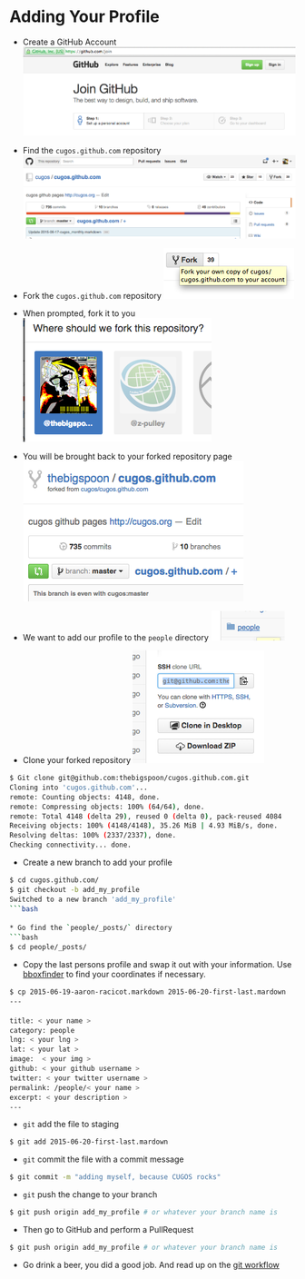 # Adding Your Profile

* Create a GitHub Account
![join github](image/join_github.png)

* Find the `cugos.github.com` repository
![cugos](image/cugos.png)

* Fork the `cugos.github.com` repository
![fork it](image/fork_it.png)

* When prompted, fork it to you
![fork it to you](image/fork_it_to_you.png)

* You will be brought back to your forked repository page
![forked](image/forked_repo.png)

* We want to add our profile to the `people` directory
![people](image/people.png)

* Clone your forked repository
![clone_repo](image/clone_repo.png)

```bash
$ Git clone git@github.com:thebigspoon/cugos.github.com.git
Cloning into 'cugos.github.com'...
remote: Counting objects: 4148, done.
remote: Compressing objects: 100% (64/64), done.
remote: Total 4148 (delta 29), reused 0 (delta 0), pack-reused 4084
Receiving objects: 100% (4148/4148), 35.26 MiB | 4.93 MiB/s, done.
Resolving deltas: 100% (2337/2337), done.
Checking connectivity... done.
```

* Create a new branch to add your profile

```bash
$ cd cugos.github.com/
$ git checkout -b add_my_profile
Switched to a new branch 'add_my_profile'
```bash

* Go find the `people/_posts/` directory
```bash
$ cd people/_posts/
```

* Copy the last persons profile and swap it out with your information. Use [bboxfinder](http://bboxfinder.com) to find your coordinates if necessary.
```bash
$ cp 2015-06-19-aaron-racicot.markdown 2015-06-20-first-last.mardown
---
 
title: < your name >
category: people
lng: < your lng >
lat: < your lat >
image:  < your img >
github: < your github username >
twitter: < your twitter username >
permalink: /people/< your name >
excerpt: < your description >
---
```

* `git` add the file to staging
```bash
$ git add 2015-06-20-first-last.mardown
```

* `git` commit the file with a commit message
```bash
$ git commit -m "adding myself, because CUGOS rocks"
```

* `git` push the change to your branch
```bash
$ git push origin add_my_profile # or whatever your branch name is 
```

* Then go to GitHub and perform a PullRequest
```bash
$ git push origin add_my_profile # or whatever your branch name is 
```

* Go drink a beer, you did a good job. And read up on the [git workflow](http://rogerdudler.github.io/git-guide/)
